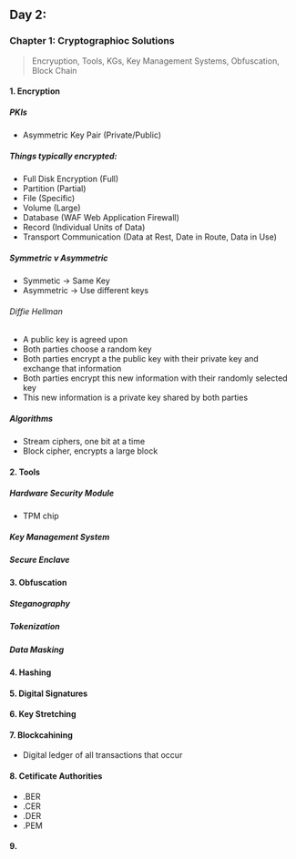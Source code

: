 ## Day 2: 

### Chapter 1: Cryptographioc Solutions
> Encryuption, Tools, KGs, Key Management Systems, Obfuscation, Block Chain

#### 1. Encryption

##### PKIs
- Asymmetric Key Pair (Private/Public)

##### Things typically encrypted:
- Full Disk Encryption (Full)
- Partition (Partial)
- File (Specific)
- Volume (Large)
- Database (WAF Web Application Firewall)
- Record (Individual Units of Data)
- Transport Communication (Data at Rest, Date in Route, Data in Use)

##### Symmetric v Asymmetric
- Symmetic -> Same Key
- Asymmetric -> Use different keys
###### Diffie Hellman
  - A public key is agreed upon
  - Both parties choose a random key
  - Both parties encrypt a the public key with their private key and exchange that information
  - Both parties encrypt this new information with their randomly selected key
  - This new information is a private key shared by both parties

##### Algorithms
- Stream ciphers, one bit at a time
- Block cipher, encrypts a large block

#### 2. Tools

##### Hardware Security Module
- TPM chip

##### Key Management System
##### Secure Enclave

#### 3. Obfuscation

##### Steganography

##### Tokenization

##### Data Masking

#### 4. Hashing

#### 5. Digital Signatures

#### 6. Key Stretching

#### 7. Blockcahining
- Digital ledger of all transactions that occur

#### 8. Cetificate Authorities 
- .BER
- .CER
- .DER
- .PEM


#### 9. 
